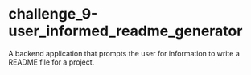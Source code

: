 # challenge_9-user_informed_readme_generator
A backend application that prompts the user for information to write a README file for a project.
